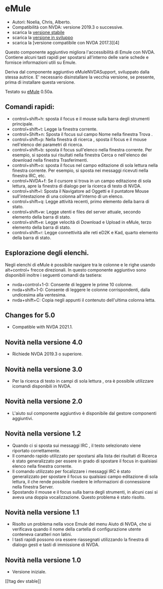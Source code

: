 # eMule #

*	Autori: Noelia, Chris, Alberto.
*	Compatibilità con NVDA: versione 2019.3 o successive.
*	scarica la [versione stabile][1]
*	scarica la [versione in sviluppo][3]
*	scarica la [versione compatibile con NVDA 2017.3][4]

Questo componente aggiuntivo migliora l'accessibilità di Emule con
NVDA. Contiene alcuni tasti rapidi per spostarsi all'interno delle varie
schede e fornisce informazioni utili su Emule.

Deriva dal componente aggiuntivo eMuleNVDASupport, sviluppato dalla stessa
autrice. E' necessario disinstallare la vecchia versione, se presente, prima
di installare questa versione.

Testato su [eMule][2] 0.50a.

## Comandi rapidi: ##

*	control+shift+h: sposta il focus e il mouse sulla barra degli strumenti
  principale.
*	control+shift+t: Legge la finestra corrente.
*	control+Shift+n: Sposta il focus sul campo Nome nella finestra Trova .
*	control+shift+p: Nella finestra di ricerca , sposta il focus e il mouse
  nell'elenco dei parametri di ricerca.
*	control+shift+b: sposta il focus sull'elenco nella finestra corrente. Per
  esempio, si sposta sui risultati nella finestra Cerca o nell'elenco dei
  download nella finestra Trasferimenti.
*	control+shift+o: sposta il focus nel campo editazione di sola lettura
  nella finestra corrente. Per esempio, si sposta nei messaggi ricevuti
  nella finestra IRC, etc.
*	control+NVDA+f: Se il cursore si trova in un campo editazione di sola
  lettura, apre la finestra di dialogo per la ricerca di testo di NVDA.
*	control+shift+l: Sposta il Navigatore ad Oggetti e il puntatore Mouse
  sull'intestazione di una colonna all'interno di un elenco.
*	control+shift+q: Legge attività recenti, primo elemento della barra di
  stato.
*	control+shift+w: Legge utenti e files del server attuale, secondo elemento
  della barra di stato.
*	control+shift+e: Legge velocità di Download e Upload in eMule, terzo
  elemento della barra di stato.
*	control+shift+r: Legge connettività alle reti eD2K e Kad, quarto elemento
  della barra di stato.

## Esplorazione degli elenchi. ##

Negli elenchi di eMule è possibile navigare tra le colonne e le righe usando
alt+control+ frecce direzionali. In questo componente aggiuntivo sono
disponibili inoltre i seguenti comandi da tastiera:

*	nvda+control+1-0: Consente di leggere le prime 10 colonne.
*	nvda+shift+1-0: Consente di leggere le colonne corrispondenti, dalla
  undicesima alla ventesima.
*	nvda+shift+C: Copia negli appunti il contenuto dell'ultima colonna letta.

## Changes for 5.0
*	Compatible with NVDA 2021.1.

## Novità nella versione 4.0 ##
*	Richiede NVDA 2019.3 o superiore.

## Novità nella versione 3.0 ##
*	 Per la ricerca di testo in campi di sola lettura , ora è possibile
   utilizzare icomandi disponibili in NVDA.

## Novità nella versione 2.0 ##
*	 L'aiuto sul componente aggiuntivo è disponibile dal gestore componenti
   aggiuntivi.

## Novità nella versione 1.2 ##
*	 Quando ci si sposta sui messaggi IRC , il testo selezionato viene
   riportato correttamente.
*	 Il comando rapido  utilizzato per spostarsi alla lista dei risultati di
   Ricerca è stato generalizzato per essere in grado di spostare il focus in
   qualsiasi elenco nella finestra corrente.
*	 Il comando utilizzato per focalizzare i messaggi IRC è stato
   generalizzato per spostare il focus su qualsiasi campo editazione di sola
   lettura, il che rende possibile rivedere le informazioni di connessione
   nella finestra Server.
*	 Spostando il mouse e il focus sulla barra degli strumenti, in alcuni casi
   si aveva una doppia vocalizzazione. Questo problema è stato risolto.

## Novità nella versione 1.1 ##
*	 Risolto un problema nella voce Emule del menu Aiuto di NVDA, che si
   verificava quando il nome della cartella di configurazione utente
   conteneva caratteri non latini.
*	 I tasti rapidi possono ora essere riassegnati utilizzando la finestra di
   dialogo gesti e tasti di immissione di NVDA.

## Novità nella versione 1.0 ##
*	 Versione iniziale.


[[!tag dev stable]]

[1]: https://addons.nvda-project.org/files/get.php?file=em

[2]: https://www.emule-project.net

[3]: https://addons.nvda-project.org/files/get.php?file=em-dev
